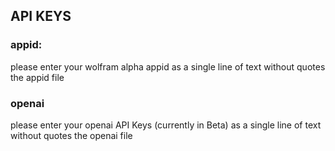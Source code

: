 ## API KEYS

### appid:

please enter your wolfram alpha appid as a single line of text without quotes the appid file

### openai

please enter your openai API Keys (currently in Beta) as a single line of text without quotes the openai file
